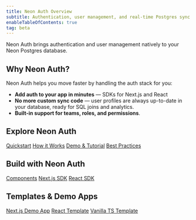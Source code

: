 ```yaml
---
title: Neon Auth Overview
subtitle: Authentication, user management, and real-time Postgres sync
enableTableOfContents: true
tag: beta
---
```


Neon Auth brings authentication and user management natively to your Neon Postgres database.

<FeatureBetaProps feature_name="Neon Auth" />

## Why Neon Auth?

Neon Auth helps you move faster by handling the auth stack for you:

- **Add auth to your app in minutes** — SDKs for Next.js and React
- **No more custom sync code** — user profiles are always up-to-date in your database, ready for SQL joins and analytics.
- **Built-in support for teams, roles, and permissions**.

<CTA title="Get started with Neon Auth" description="Add authentication to your app and get real-time user data sync in your database." buttonText="Get started" buttonUrl="/docs/guides/neon-auth" />

## Explore Neon Auth

<DetailIconCards>
<a href="/docs/neon-auth/get-started" description="Step-by-step setup for Next.js, React, and Javascript" icon="sparkle">Quickstart</a>
<a href="/docs/guides/neon-auth-how-it-works" description="How Neon Auth keeps your user data in sync" icon="sql">How it Works</a>
<a href="/docs/neon-auth/demo" description="See Neon Auth in action" icon="screen">Demo & Tutorial</a>
<a href="/docs/neon-auth/best-practices" description="Tips, patterns, and troubleshooting" icon="warning">Best Practices</a>
</DetailIconCards>

## Build with Neon Auth

<DetailIconCards>
<a href="/docs/neon-auth/components/components" description="Components for building with Neon Auth" icon="code">Components</a>
<a href="/docs/neon-auth/sdk/nextjs/overview" description="Next.js SDK and API reference" icon="code">Next.js SDK</a>
<a href="/docs/neon-auth/sdk/react/overview" description="React SDK and API reference" icon="code">React SDK</a>
</DetailIconCards>

## Templates & Demo Apps

<DetailIconCards>
<a href="https://github.com/neondatabase-labs/neon-auth-demo-app" description="Explore the open-source Next.js demo app" icon="github">Next.js Demo App</a>
<a href="https://github.com/neondatabase-labs/neon-auth-react-template" description="Starter template for React + Neon Auth" icon="github">React Template</a>
<a href="https://github.com/neondatabase-labs/neon-auth-ts-template" description="Vanilla TypeScript + Neon Auth template" icon="github">Vanilla TS Template</a>
</DetailIconCards>

<NeedHelp />
